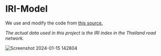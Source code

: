 # IRI-Model

We use and modify the code from [this source.](https://medium.com/@aditiajain/analyzing-openstreetmap-road-network-attributes-with-networkx-pyg-and-graph-neural-networks-2f3d7b0f832)

*The actual data used in this project is the IRI index in the Thailand road network.*

![Screenshot 2024-01-15 142804](https://github.com/Gineerchu/IRI-Model/assets/90744541/136aa690-3009-4d87-9a3a-1c1ed8f77a29)
